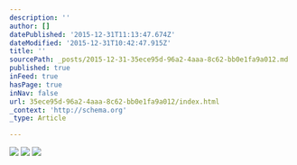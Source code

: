 ```yaml
---
description: ''
author: []
datePublished: '2015-12-31T11:13:47.674Z'
dateModified: '2015-12-31T10:42:47.915Z'
title: ''
sourcePath: _posts/2015-12-31-35ece95d-96a2-4aaa-8c62-bb0e1fa9a012.md
published: true
inFeed: true
hasPage: true
inNav: false
url: 35ece95d-96a2-4aaa-8c62-bb0e1fa9a012/index.html
_context: 'http://schema.org'
_type: Article

---
```

![](https://the-grid-user-content.s3-us-west-2.amazonaws.com/c5b4dcc5-68bd-404e-b574-d96d64bae789.jpg)
![](https://the-grid-user-content.s3-us-west-2.amazonaws.com/e0278b4f-6f99-4058-94d8-63854cd4df16.jpg)
![](https://the-grid-user-content.s3-us-west-2.amazonaws.com/5f60c6fe-92aa-4737-a60e-2b3bdb5ecac2.jpg)